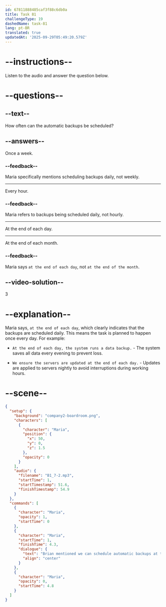 ```yaml
---
id: 67811888485caf3f88c6db0a
title: Task 81
challengeType: 19
dashedName: task-81
lang: pt-BR
translated: true
updatedAt: '2025-09-29T05:49:20.579Z'
---
```


<!-- (Audio) Maria: Brian mentioned we can schedule automatic backups at the end of each day. -->

# --instructions--

Listen to the audio and answer the question below.

# --questions--

## --text--

How often can the automatic backups be scheduled?

## --answers--

Once a week.

### --feedback--

Maria specifically mentions scheduling backups daily, not weekly.

---

Every hour.

### --feedback--

Maria refers to backups being scheduled daily, not hourly.

---

At the end of each day.

---

At the end of each month.

### --feedback--

Maria says `at the end of each day`, not `at the end of the month`.

## --video-solution--

3

# --explanation--

Maria says, `at the end of each day`, which clearly indicates that the backups are scheduled daily. This means the task is planned to happen once every day. For example:

- `At the end of each day, the system runs a data backup.` - The system saves all data every evening to prevent loss.

- `We ensure the servers are updated at the end of each day.` - Updates are applied to servers nightly to avoid interruptions during working hours.

# --scene--

```json
{
  "setup": {
    "background": "company2-boardroom.png",
    "characters": [
      {
        "character": "Maria",
        "position": {
          "x": 50,
          "y": 0,
          "z": 1.5
        },
        "opacity": 0
      }
    ],
    "audio": {
      "filename": "B1_7-2.mp3",
      "startTime": 1,
      "startTimestamp": 51.6,
      "finishTimestamp": 54.9
    }
  },
  "commands": [
    {
      "character": "Maria",
      "opacity": 1,
      "startTime": 0
    },
    {
      "character": "Maria",
      "startTime": 1,
      "finishTime": 4.3,
      "dialogue": {
        "text": "Brian mentioned we can schedule automatic backups at the end of each day.",
        "align": "center"
      }
    },
    {
      "character": "Maria",
      "opacity": 0,
      "startTime": 4.8
    }
  ]
}
```
